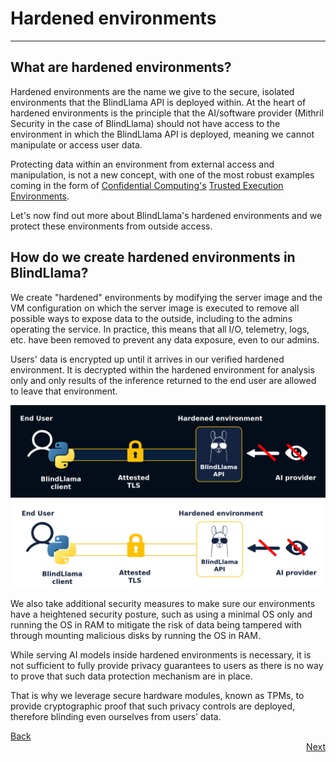 # Hardened environments
________________________________________________________

## What are hardened environments?

Hardened environments are the name we give to the secure, isolated environments that the BlindLlama API is deployed within. At the heart of hardened environments is the principle that the AI/software provider (Mithril Security in the case of BlindLlama) should not have access to the environment in which the BlindLlama API is deployed, meaning we cannot manipulate or access user data.

Protecting data within an environment from external access and manipulation, is not a new concept, with one of the most robust examples coming in the form of [Confidential Computing's](https://www.ibm.com/topics/confidential-computing) [Trusted Execution Environments](https://www.techtarget.com/searchitoperations/definition/trusted-execution-environment-TEE).

Let's now find out more about BlindLlama's hardened environments and we protect these environments from outside access.

## How do we create hardened environments in BlindLlama?

We create "hardened" environments by modifying the server image and the VM configuration on which the server image is executed to remove all possible ways to expose data to the outside, including to the admins operating the service. In practice, this means that all I/O, telemetry, logs, etc. have been removed to prevent any data exposure, even to our admins.

Users' data is encrypted up until it arrives in our verified hardened environment. It is decrypted within the hardened environment for analysis only and only results of the inference returned to the end user are allowed to leave that environment.

![hardened-env-dark](../../assets/hardened-dark.png#only-dark)
![hardened-env-light](../../assets/hardened-light.png#only-light)

We also take additional security measures to make sure our environments have a heightened security posture, such as using a minimal OS only and running the OS in RAM to mitigate the risk of data being tampered with through mounting malicious disks by running the OS in RAM.

While serving AI models inside hardened environments is necessary, it is not sufficient to fully provide privacy guarantees to users as there is no way to prove that such data protection mechanism are in place.

That is why we leverage secure hardware modules, known as TPMs, to provide cryptographic proof that such privacy controls are deployed, therefore blinding even ourselves from users’ data.

<div style="text-align: left;">
  <a href="../overview" class="btn">Back</a>
</div>

<div style="text-align: right;">
  <a href="../TCB" class="btn">Next</a>
</div>